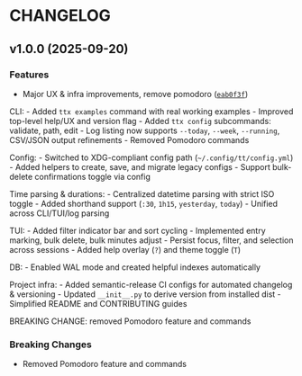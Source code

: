 # CHANGELOG


## v1.0.0 (2025-09-20)

### Features

- Major UX & infra improvements, remove pomodoro
  ([`eab0f3f`](https://github.com/martindahlswe/tt/commit/eab0f3f746837c3376baec7c4365f440f09ff248))

CLI: - Added `ttx examples` command with real working examples - Improved top-level help/UX and
  version flag - Added `ttx config` subcommands: validate, path, edit - Log listing now supports
  `--today`, `--week`, `--running`, CSV/JSON output refinements - Removed Pomodoro commands

Config: - Switched to XDG-compliant config path (`~/.config/tt/config.yml`) - Added helpers to
  create, save, and migrate legacy configs - Support bulk-delete confirmations toggle via config

Time parsing & durations: - Centralized datetime parsing with strict ISO toggle - Added shorthand
  support (`:30`, `1h15`, `yesterday`, `today`) - Unified across CLI/TUI/log parsing

TUI: - Added filter indicator bar and sort cycling - Implemented entry marking, bulk delete, bulk
  minutes adjust - Persist focus, filter, and selection across sessions - Added help overlay (`?`)
  and theme toggle (`T`)

DB: - Enabled WAL mode and created helpful indexes automatically

Project infra: - Added semantic-release CI configs for automated changelog & versioning - Updated
  `__init__.py` to derive version from installed dist - Simplified README and CONTRIBUTING guides

BREAKING CHANGE: removed Pomodoro feature and commands

### Breaking Changes

- Removed Pomodoro feature and commands
